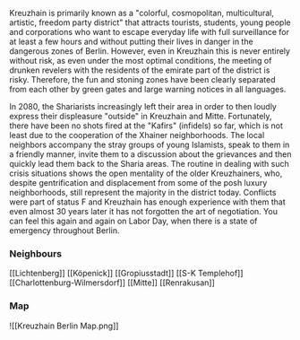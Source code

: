 Kreuzhain is primarily known as a "colorful, cosmopolitan, multicultural, artistic, freedom party district" that attracts tourists, students, young people and corporations who want to escape everyday life with full surveillance for at least a few hours and without putting their lives in danger in the dangerous zones of Berlin. However, even in Kreuzhain this is never entirely without risk, as even under the most optimal conditions, the meeting of drunken revelers with the residents of the emirate part of the district is risky. Therefore, the fun and stoning zones have been clearly separated from each other by green gates and large warning notices in all languages.

In 2080, the Shariarists increasingly left their area in order to then loudly express their displeasure "outside" in Kreuzhain and Mitte. Fortunately, there have been no shots fired at the "Kafirs" (infidels) so far, which is not least due to the cooperation of the Xhainer neighborhoods. The local neighbors accompany the stray groups of young Islamists, speak to them in a friendly manner, invite them to a discussion about the grievances and then quickly lead them back to the Sharia areas. The routine in dealing with such crisis situations shows the open mentality of the older Kreuzhainers, who, despite gentrification and displacement from some of the posh luxury neighborhoods, still represent the majority in the district today. Conflicts were part of status F and Kreuzhain has enough experience with them that even almost 30 years later it has not forgotten the art of negotiation. You can feel this again and again on Labor Day, when there is a state of emergency throughout Berlin.
### Neighbours
[[Lichtenberg]]
[[Köpenick]]
[[Gropiusstadt]]
[[S-K Templehof]]
[[Charlottenburg-Wilmersdorf]]
[[Mitte]]
[[Renrakusan]]
### Map
![[Kreuzhain Berlin Map.png]]
